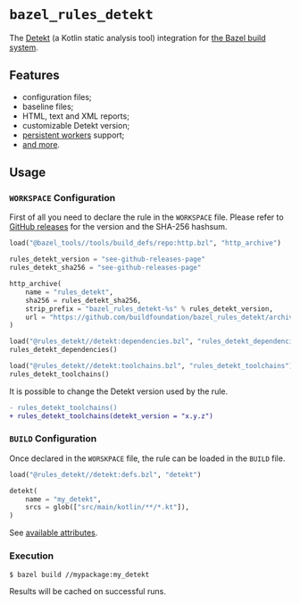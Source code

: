 # `bazel_rules_detekt`

The [Detekt](https://github.com/arturbosch/detekt) (a Kotlin static analysis tool) integration
for [the Bazel build system](https://bazel.build).

## Features

- configuration files;
- baseline files;
- HTML, text and XML reports;
- customizable Detekt version;
- [persistent workers](https://blog.bazel.build/2015/12/10/java-workers.html) support;
- [and more](docs/rule.md).

## Usage

### `WORKSPACE` Configuration

First of all you need to declare the rule in the `WORKSPACE` file.
Please refer to [GitHub releases](https://github.com/buildfoundation/bazel_rules_detekt/releases) for the version and the SHA-256 hashsum.

```python
load("@bazel_tools//tools/build_defs/repo:http.bzl", "http_archive")

rules_detekt_version = "see-github-releases-page"
rules_detekt_sha256 = "see-github-releases-page"

http_archive(
    name = "rules_detekt",
    sha256 = rules_detekt_sha256,
    strip_prefix = "bazel_rules_detekt-%s" % rules_detekt_version,
    url = "https://github.com/buildfoundation/bazel_rules_detekt/archive/%s.zip" % rules_detekt_version,
)

load("@rules_detekt//detekt:dependencies.bzl", "rules_detekt_dependencies")
rules_detekt_dependencies()

load("@rules_detekt//detekt:toolchains.bzl", "rules_detekt_toolchains")
rules_detekt_toolchains()
```

It is possible to change the Detekt version used by the rule.

```diff
- rules_detekt_toolchains()
+ rules_detekt_toolchains(detekt_version = "x.y.z")
```

### `BUILD` Configuration

Once declared in the `WORSKPACE` file, the rule can be loaded in the `BUILD` file.

```python
load("@rules_detekt//detekt:defs.bzl", "detekt")

detekt(
    name = "my_detekt",
    srcs = glob(["src/main/kotlin/**/*.kt"]),
)
```

See [available attributes](docs/rule.md).

### Execution

```
$ bazel build //mypackage:my_detekt
```

Results will be cached on successful runs.
